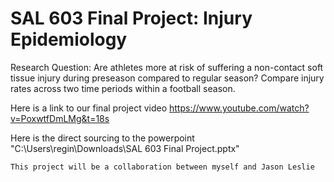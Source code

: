 # SAL 603 Final Project: Injury Epidemiology 
Research Question: Are athletes more at risk of suffering a non-contact soft tissue injury during preseason compared to regular season? 
Compare injury rates across two time periods within a football season. 

Here is a link to our final project video
https://www.youtube.com/watch?v=PoxwtfDmLMg&t=18s

Here is the direct sourcing to the powerpoint 
"C:\Users\regin\Downloads\SAL 603 Final Project.pptx"




	This project will be a collaboration between myself and Jason Leslie 
